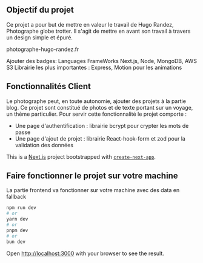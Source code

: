 ## Objectif du projet

Ce projet a pour but de mettre en valeur le travail de Hugo Randez, Photographe
globe trotter. Il s'agit de mettre en avant son travail à travers un design
simple et épuré.

photographe-hugo-randez.fr

Ajouter des badges: Languages FrameWorks Next.js, Node, MongoDB, AWS S3
Librairie les plus importantes : Express, Motion pour les animations

## Fonctionnalités Client

Le photographe peut, en toute autonomie, ajouter des projets à la partie blog.
Ce projet sont constitué de photos et de texte portant sur un voyage, un thème
particulier. Pour servir cette fonctionnalité le projet comporte :

- Une page d'authentification : librairie bcrypt pour crypter les mots de passe
- Une page d'ajout de projet : librairie React-hook-form et zod pour la
  validation des données

This is a [Next.js](https://nextjs.org) project bootstrapped with
[`create-next-app`](https://nextjs.org/docs/app/api-reference/cli/create-next-app).

## Faire fonctionner le projet sur votre machine

La partie frontend va fonctionner sur votre machine avec des data en fallback

```bash
npm run dev
# or
yarn dev
# or
pnpm dev
# or
bun dev
```

Open [http://localhost:3000](http://localhost:3000) with your browser to see the
result.
